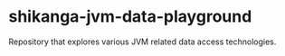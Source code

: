 # shikanga-jvm-data-playground
Repository that explores various JVM related data access technologies.

